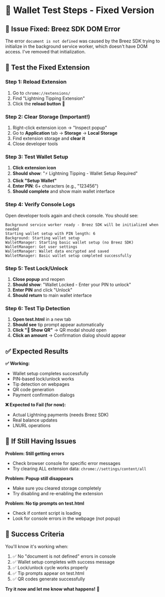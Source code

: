 # 🧪 Wallet Test Steps - Fixed Version

## 🔧 **Issue Fixed: Breez SDK DOM Error**

The error `document is not defined` was caused by the Breez SDK trying to initialize in the background service worker, which doesn't have DOM access. I've removed that initialization.

## 🚀 **Test the Fixed Extension**

### **Step 1: Reload Extension**
1. Go to `chrome://extensions/`
2. Find "Lightning Tipping Extension"
3. Click the **reload button** 🔄

### **Step 2: Clear Storage (Important!)**
1. Right-click extension icon → "Inspect popup"
2. Go to **Application** tab → **Storage** → **Local Storage**
3. Find extension storage and **clear it**
4. Close developer tools

### **Step 3: Test Wallet Setup**
1. **Click extension icon**
2. **Should show**: "⚡ Lightning Tipping - Wallet Setup Required"
3. **Click "Setup Wallet"**
4. **Enter PIN**: 6+ characters (e.g., "123456")
5. **Should complete** and show main wallet interface

### **Step 4: Verify Console Logs**
Open developer tools again and check console. You should see:
```
Background service worker ready - Breez SDK will be initialized when needed
Starting wallet setup with PIN length: 6
Background: Starting wallet setup
WalletManager: Starting basic wallet setup (no Breez SDK)
WalletManager: Got user settings
WalletManager: Wallet data encrypted and saved
WalletManager: Basic wallet setup completed successfully
```

### **Step 5: Test Lock/Unlock**
1. **Close popup** and reopen
2. **Should show**: "Wallet Locked - Enter your PIN to unlock"
3. **Enter PIN** and click "Unlock"
4. **Should return** to main wallet interface

### **Step 6: Test Tip Detection**
1. **Open test.html** in a new tab
2. **Should see** tip prompt appear automatically
3. **Click "📱 Show QR"** → QR modal should open
4. **Click an amount** → Confirmation dialog should appear

## ✅ **Expected Results**

**✅ Working:**
- Wallet setup completes successfully
- PIN-based lock/unlock works
- Tip detection on webpages
- QR code generation
- Payment confirmation dialogs

**❌ Expected to Fail (for now):**
- Actual Lightning payments (needs Breez SDK)
- Real balance updates
- LNURL operations

## 🚨 **If Still Having Issues**

**Problem: Still getting errors**
- Check browser console for specific error messages
- Try clearing ALL extension data: `chrome://settings/content/all`

**Problem: Popup still disappears**
- Make sure you cleared storage completely
- Try disabling and re-enabling the extension

**Problem: No tip prompts on test.html**
- Check if content script is loading
- Look for console errors in the webpage (not popup)

## 🎯 **Success Criteria**

You'll know it's working when:
1. ✅ No "document is not defined" errors in console
2. ✅ Wallet setup completes with success message
3. ✅ Lock/unlock cycle works properly
4. ✅ Tip prompts appear on test.html
5. ✅ QR codes generate successfully

**Try it now and let me know what happens!** 🚀